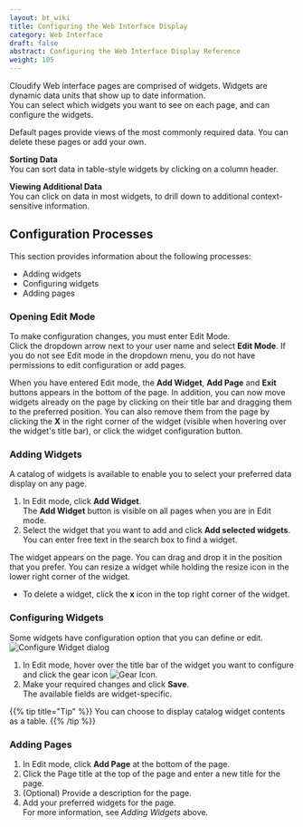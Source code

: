 ```yaml
---
layout: bt_wiki
title: Configuring the Web Interface Display
category: Web Interface
draft: false
abstract: Configuring the Web Interface Display Reference
weight: 105
---
```


Cloudify Web interface pages are comprised of widgets. Widgets are dynamic data units that show up to date information.<br>
You can select which widgets you want to see on each page, and can configure the widgets.

Default pages provide views of the most commonly required data. You can delete these pages or add your own.

**Sorting Data**<br>
You can sort data in table-style widgets by clicking on a column header. 

**Viewing Additional Data**<br>
You can click on data in most widgets, to drill down to additional context-sensitive information.

## Configuration Processes

This section provides information about the following processes:

* Adding widgets
* Configuring widgets
* Adding pages

### Opening Edit Mode

To make configuration changes, you must enter Edit Mode. <br>
Click the dropdown arrow next to your user name and select **Edit Mode**. If you do not see Edit mode in the dropdown menu, you do not have permissions to edit configuration or add pages.<br>

When you have entered Edit mode, the **Add Widget**, **Add Page**  and **Exit** buttons appears in the bottom of the page. In addition, you can now move widgets already on the page by clicking on their title bar and dragging them to the preferred position. You can also remove them from the page by clicking the **X** in the right corner of the widget (visible when hovering over the widget's title bar), or click the widget configuration button.

### Adding Widgets

A catalog of widgets is available to enable you to select your preferred data display on any page.

1. In Edit mode, click **Add Widget**.   
   The **Add Widget** button is visible on all pages when you are in Edit mode.
2. Select the widget that you want to add and click **Add selected widgets**.   
   You can enter free text in the search box to find a widget.

 The widget appears on the page. You can drag and drop it in the position that you prefer. You can resize a widget while holding the resize icon in the lower right corner of the widget.

 * To delete a widget, click the **x** icon in the top right corner of the widget.

### Configuring Widgets

Some widgets have configuration option that you can define or edit.<br>
![Configure Widget dialog]( /images/ui/configure-display/configure-widget.png">}})

 1. In Edit mode, hover over the title bar of the widget you want to configure and click the gear icon ![Gear Icon]( /images/ui/gear-icon.png">}}).
 2. Make your required changes and click **Save**.   
    The available fields are widget-specific.

{{% tip title="Tip" %}}
You can choose to display catalog widget contents as a table.
{{% /tip %}}    

### Adding Pages

1. In Edit mode, click **Add Page** at the bottom of the page.
2. Click the Page title at the top of the page and enter a new title for the page.
3. (Optional) Provide a description for the page.
4. Add your preferred widgets for the page.   
   For more information, see *Adding Widgets* above.


